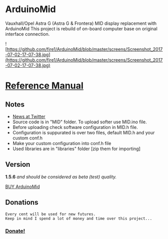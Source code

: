 # ArduinoMid
Vauxhall/Opel Astra G (Astra G & Frontera) MID display replacement with ArduinoMid
This project is rebuild of on-board computer  base on original interface connection.


![https://github.com/fire1/ArduinoMid/blob/master/screens/Screenshot_2017-07-02-17-07-38.jpg](https://github.com/fire1/ArduinoMid/blob/master/screens/Screenshot_2017-07-02-17-07-38.jpg)



# [Reference Manual](https://github.com/fire1/ArduinoMid/wiki)


## Notes
* [News at Twitter](https://twitter.com/hashtag/ArduinoMid?src=hash)
* Source code is in "MID" folder. To upload  softer use MID.ino file.
* Before uploading check software configuration in MID.h file.  
* Configuration is suppurated  is over two files, default MID.h and your custom conf.h
* Make your custom configuration into conf.h file 
* Used libraries are in "libraries" folder [zip them for importing]

## Version 
   **1.5.6** _and should be considered as beta (test) quality._


[BUY ArduinoMid ](https://jlcpcb.com/quote/eda?eadLink=2&uuid=4a83a4ba1fad40838f8534ae98515a76)

        
## Donations
    Every cent will be used for new futures. 
    Keep in mind I spend a lot of money and time over this project... 
    
### [Donate!](https://paypal.me/AngelZaprianov)
   
   

   





